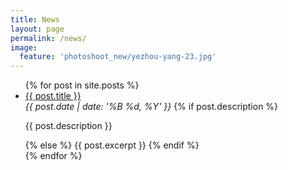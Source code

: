 ```yaml
---
title: News
layout: page
permalink: /news/
image:
  feature: 'photoshoot_new/yezhou-yang-23.jpg'
---
```

<ul>
  {% for post in site.posts %}
    <li>
      <a href="{{site.base_path}}{{ post.url }}">{{ post.title }}</a><br>
      <em>{{ post.date | date: '%B %d, %Y' }}</em>
      {% if post.description %}
        <p>{{ post.description }}</p>
      {% else %}
        {{ post.excerpt }}
      {% endif %}
    </li>
  {% endfor %}
</ul>
